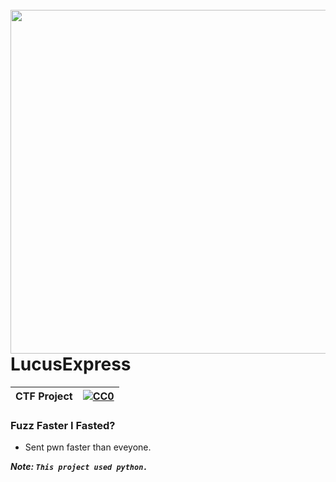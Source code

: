 <br>
<img align="right" src="https://i.ytimg.com/vi/qNoVTWSgZTk/maxresdefault.jpg"  width="550"></img>
<p align="center">
</br>	


# LucusExpress

|CTF Project|[![CC0](https://licensebuttons.net/p/zero/1.0/88x31.png)](https://creativecommons.org/publicdomain/zero/1.0/)|
|----|----|

### Fuzz Faster I Fasted?  </n>
+ Sent pwn faster than eveyone.

***Note: `This project used python.`***
